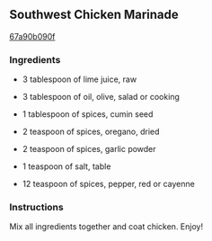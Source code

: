 ## Southwest Chicken Marinade

[67a90b090f](http://www.food.com/recipe/southwest-chicken-marinade-242445)

### Ingredients

 - 3 tablespoon of lime juice, raw

 - 3 tablespoon of oil, olive, salad or cooking

 - 1 tablespoon of spices, cumin seed

 - 2 teaspoon of spices, oregano, dried

 - 2 teaspoon of spices, garlic powder

 - 1 teaspoon of salt, table

 - 12 teaspoon of spices, pepper, red or cayenne

### Instructions

Mix all ingredients together and coat chicken. Enjoy!